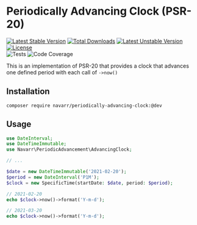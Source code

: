 # Periodically Advancing Clock (PSR-20)
[![Latest Stable Version](http://poser.pugx.org/navarr/periodically-advancing-clock/v)](https://packagist.org/packages/navarr/periodically-advancing-clock)
[![Total Downloads](http://poser.pugx.org/navarr/periodically-advancing-clock/downloads)](https://packagist.org/packages/navarr/periodically-advancing-clock)
[![Latest Unstable Version](http://poser.pugx.org/navarr/periodically-advancing-clock/v/unstable)](https://packagist.org/packages/navarr/periodically-advancing-clock)
[![License](http://poser.pugx.org/navarr/periodically-advancing-clock/license)](https://packagist.org/packages/navarr/periodically-advancing-clock)  
![Tests](https://github.com/navarr/periodically-advancing-clock/actions/workflows/commit.yml/badge.svg)
![Code Coverage](https://codecov.io/gh/navarr/periodically-advancing-clock/branch/main/graph/badge.svg?token=BHTKOZZDR3)

This is an implementation of PSR-20 that provides a clock that advances one defined period with each call of `->now()`

## Installation

    composer require navarr/periodically-advancing-clock:@dev

## Usage

```php
use DateInterval;
use DateTimeImmutable;
use Navarr\PeriodicAdvancement\AdvancingClock;

// ...

$date = new DateTimeImmutable('2021-02-20');
$period = new DateInterval('P1M');
$clock = new SpecificTime(startDate: $date, period: $period);

// 2021-02-20
echo $clock->now()->format('Y-m-d');

// 2021-03-20
echo $clock->now()->format('Y-m-d');
```
